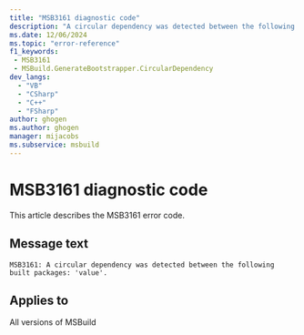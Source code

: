 ```yaml
---
title: "MSB3161 diagnostic code"
description: "A circular dependency was detected between the following built packages: 'value'."
ms.date: 12/06/2024
ms.topic: "error-reference"
f1_keywords:
 - MSB3161
 - MSBuild.GenerateBootstrapper.CircularDependency
dev_langs:
  - "VB"
  - "CSharp"
  - "C++"
  - "FSharp"
author: ghogen
ms.author: ghogen
manager: mijacobs
ms.subservice: msbuild
---
```


# MSB3161 diagnostic code

<!-- :::ErrorDefinitionDescription::: -->
<!-- :::editable-content name="introDescription"::: -->
This article describes the MSB3161 error code.
<!-- :::editable-content-end::: -->

## Message text

`MSB3161: A circular dependency was detected between the following built packages: 'value'.`

<!-- :::editable-content name="postOutputDescription"::: -->
<!--
{StrBegin="MSB3161: "}
-->
<!-- :::editable-content-end::: -->
<!-- :::ErrorDefinitionDescription-end::: -->

## Applies to

All versions of MSBuild
